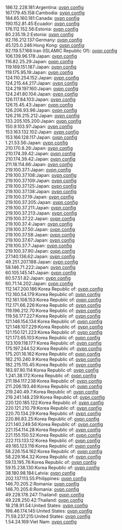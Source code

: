 186.12.228.181:Argentina: [ovpn config](vpn/186_12_228_181.ovpn)  
167.179.45.158:Cambodia: [ovpn config](vpn/167_179_45_158.ovpn)  
184.65.160.181:Canada: [ovpn config](vpn/184_65_160_181.ovpn)  
190.152.81.45:Ecuador: [ovpn config](vpn/190_152_81_45.ovpn)  
176.112.152.56:Estonia: [ovpn config](vpn/176_112_152_56.ovpn)  
80.235.19.2:Estonia: [ovpn config](vpn/80_235_19_2.ovpn)  
92.116.212.137:Germany: [ovpn config](vpn/92_116_212_137.ovpn)  
45.125.0.246:Hong Kong: [ovpn config](vpn/45_125_0_246.ovpn)  
92.119.57.168:Iran (ISLAMIC Republic Of): [ovpn config](vpn/92_119_57_168.ovpn)  
106.139.96.178:Japan: [ovpn config](vpn/106_139_96_178.ovpn)  
116.82.25.29:Japan: [ovpn config](vpn/116_82_25_29.ovpn)  
119.169.151.187:Japan: [ovpn config](vpn/119_169_151_187.ovpn)  
119.175.95.19:Japan: [ovpn config](vpn/119_175_95_19.ovpn)  
124.110.254.152:Japan: [ovpn config](vpn/124_110_254_152.ovpn)  
124.215.44.217:Japan: [ovpn config](vpn/124_215_44_217.ovpn)  
124.219.197.160:Japan: [ovpn config](vpn/124_219_197_160.ovpn)  
124.241.80.104:Japan: [ovpn config](vpn/124_241_80_104.ovpn)  
126.117.84.103:Japan: [ovpn config](vpn/126_117_84_103.ovpn)  
126.15.45.43:Japan: [ovpn config](vpn/126_15_45_43.ovpn)  
126.206.93.96:Japan: [ovpn config](vpn/126_206_93_96.ovpn)  
126.216.215.212:Japan: [ovpn config](vpn/126_216_215_212.ovpn)  
133.205.105.200:Japan: [ovpn config](vpn/133_205_105_200.ovpn)  
150.9.103.97:Japan: [ovpn config](vpn/150_9_103_97.ovpn)  
153.163.132.102:Japan: [ovpn config](vpn/153_163_132_102.ovpn)  
153.166.128.117:Japan: [ovpn config](vpn/153_166_128_117.ovpn)  
1.21.53.56:Japan: [ovpn config](vpn/1_21_53_56.ovpn)  
210.170.8.26:Japan: [ovpn config](vpn/210_170_8_26.ovpn)  
210.174.39.42:Japan: [ovpn config](vpn/210_174_39_42.ovpn)  
210.174.39.42:Japan: [ovpn config](vpn/210_174_39_42.ovpn)  
211.18.114.66:Japan: [ovpn config](vpn/211_18_114_66.ovpn)  
219.100.37.1:Japan: [ovpn config](vpn/219_100_37_1.ovpn)  
219.100.37.108:Japan: [ovpn config](vpn/219_100_37_108.ovpn)  
219.100.37.109:Japan: [ovpn config](vpn/219_100_37_109.ovpn)  
219.100.37.125:Japan: [ovpn config](vpn/219_100_37_125.ovpn)  
219.100.37.138:Japan: [ovpn config](vpn/219_100_37_138.ovpn)  
219.100.37.19:Japan: [ovpn config](vpn/219_100_37_19.ovpn)  
219.100.37.205:Japan: [ovpn config](vpn/219_100_37_205.ovpn)  
219.100.37.211:Japan: [ovpn config](vpn/219_100_37_211.ovpn)  
219.100.37.213:Japan: [ovpn config](vpn/219_100_37_213.ovpn)  
219.100.37.22:Japan: [ovpn config](vpn/219_100_37_22.ovpn)  
219.100.37.4:Japan: [ovpn config](vpn/219_100_37_4.ovpn)  
219.100.37.50:Japan: [ovpn config](vpn/219_100_37_50.ovpn)  
219.100.37.58:Japan: [ovpn config](vpn/219_100_37_58.ovpn)  
219.100.37.67:Japan: [ovpn config](vpn/219_100_37_67.ovpn)  
219.100.37.7:Japan: [ovpn config](vpn/219_100_37_7.ovpn)  
219.100.37.90:Japan: [ovpn config](vpn/219_100_37_90.ovpn)  
27.140.136.62:Japan: [ovpn config](vpn/27_140_136_62.ovpn)  
49.251.207.188:Japan: [ovpn config](vpn/49_251_207_188.ovpn)  
58.146.71.222:Japan: [ovpn config](vpn/58_146_71_222.ovpn)  
60.105.145.141:Japan: [ovpn config](vpn/60_105_145_141.ovpn)  
60.57.51.82:Japan: [ovpn config](vpn/60_57_51_82.ovpn)  
60.71.14.202:Japan: [ovpn config](vpn/60_71_14_202.ovpn)  
112.147.200.186:Korea Republic of: [ovpn config](vpn/112_147_200_186.ovpn)  
112.160.54.179:Korea Republic of: [ovpn config](vpn/112_160_54_179.ovpn)  
112.161.108.153:Korea Republic of: [ovpn config](vpn/112_161_108_153.ovpn)  
112.171.66.226:Korea Republic of: [ovpn config](vpn/112_171_66_226.ovpn)  
119.196.212.70:Korea Republic of: [ovpn config](vpn/119_196_212_70.ovpn)  
119.56.177.227:Korea Republic of: [ovpn config](vpn/119_56_177_227.ovpn)  
121.146.154.134:Korea Republic of: [ovpn config](vpn/121_146_154_134.ovpn)  
121.148.107.229:Korea Republic of: [ovpn config](vpn/121_148_107_229.ovpn)  
121.150.121.223:Korea Republic of: [ovpn config](vpn/121_150_121_223.ovpn)  
121.173.65.103:Korea Republic of: [ovpn config](vpn/121_173_65_103.ovpn)  
123.109.118.177:Korea Republic of: [ovpn config](vpn/123_109_118_177.ovpn)  
175.197.244.52:Korea Republic of: [ovpn config](vpn/175_197_244_52.ovpn)  
175.201.16.162:Korea Republic of: [ovpn config](vpn/175_201_16_162.ovpn)  
182.210.240.9:Korea Republic of: [ovpn config](vpn/182_210_240_9.ovpn)  
182.215.115.45:Korea Republic of: [ovpn config](vpn/182_215_115_45.ovpn)  
183.97.90.114:Korea Republic of: [ovpn config](vpn/183_97_90_114.ovpn)  
1.241.38.172:Korea Republic of: [ovpn config](vpn/1_241_38_172.ovpn)  
211.184.117.238:Korea Republic of: [ovpn config](vpn/211_184_117_238.ovpn)  
211.206.193.46:Korea Republic of: [ovpn config](vpn/211_206_193_46.ovpn)  
219.240.49.7:Korea Republic of: [ovpn config](vpn/219_240_49_7.ovpn)  
219.241.148.239:Korea Republic of: [ovpn config](vpn/219_241_148_239.ovpn)  
220.120.185.122:Korea Republic of: [ovpn config](vpn/220_120_185_122.ovpn)  
220.121.210.79:Korea Republic of: [ovpn config](vpn/220_121_210_79.ovpn)  
220.70.134.29:Korea Republic of: [ovpn config](vpn/220_70_134_29.ovpn)  
220.86.83.25:Korea Republic of: [ovpn config](vpn/220_86_83_25.ovpn)  
221.140.249.56:Korea Republic of: [ovpn config](vpn/221_140_249_56.ovpn)  
221.154.114.28:Korea Republic of: [ovpn config](vpn/221_154_114_28.ovpn)  
221.155.150.52:Korea Republic of: [ovpn config](vpn/221_155_150_52.ovpn)  
222.113.133.12:Korea Republic of: [ovpn config](vpn/222_113_133_12.ovpn)  
49.165.123.116:Korea Republic of: [ovpn config](vpn/49_165_123_116.ovpn)  
58.226.154.162:Korea Republic of: [ovpn config](vpn/58_226_154_162.ovpn)  
58.229.164.32:Korea Republic of: [ovpn config](vpn/58_229_164_32.ovpn)  
59.13.195.76:Korea Republic of: [ovpn config](vpn/59_13_195_76.ovpn)  
59.15.238.130:Korea Republic of: [ovpn config](vpn/59_15_238_130.ovpn)  
38.180.98.184:Latvia: [ovpn config](vpn/38_180_98_184.ovpn)  
202.137.113.55:Philippines: [ovpn config](vpn/202_137_113_55.ovpn)  
146.70.205.2:Romania: [ovpn config](vpn/146_70_205_2.ovpn)  
146.70.205.6:Romania: [ovpn config](vpn/146_70_205_6.ovpn)  
49.228.178.247:Thailand: [ovpn config](vpn/49_228_178_247.ovpn)  
49.228.250.42:Thailand: [ovpn config](vpn/49_228_250_42.ovpn)  
18.218.91.54:United States: [ovpn config](vpn/18_218_91_54.ovpn)  
198.46.174.145:United States: [ovpn config](vpn/198_46_174_145.ovpn)  
71.59.237.215:United States: [ovpn config](vpn/71_59_237_215.ovpn)  
1.54.24.169:Viet Nam: [ovpn config](vpn/1_54_24_169.ovpn)  
